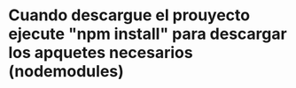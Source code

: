 

#   Cuando descargue el prouyecto ejecute "npm install" para descargar los apquetes necesarios (nodemodules)